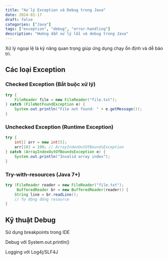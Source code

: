 ```yaml
---
title: "Xử lý Exception và Debug trong Java"
date: 2024-01-17
draft: false
categories: ["Java"]
tags: ["exception", "debug", "error-handling"]
description: "Hướng dẫn xử lý lỗi và debug trong Java"
---
```


Xử lý ngoại lệ là kỹ năng quan trọng giúp ứng dụng chạy ổn định và dễ bảo trì.

## Các loại Exception

### Checked Exception (Bắt buộc xử lý)
```java
try {
    FileReader file = new FileReader("file.txt");
} catch (FileNotFoundException e) {
    System.out.println("File not found: " + e.getMessage());
}
```
### Unchecked Exception (Runtime Exception)
```java
try {
    int[] arr = new int[5];
    arr[10] = 100; // ArrayIndexOutOfBoundsException
} catch (ArrayIndexOutOfBoundsException e) {
    System.out.println("Invalid array index");
}
```
### Try-with-resources (Java 7+)
```java
try (FileReader reader = new FileReader("file.txt");
     BufferedReader br = new BufferedReader(reader)) {
    String line = br.readLine();
    // Tự động đóng resource
}
```
## Kỹ thuật Debug
Sử dụng breakpoints trong IDE

Debug với System.out.println()

Logging với Log4j/SLF4J
